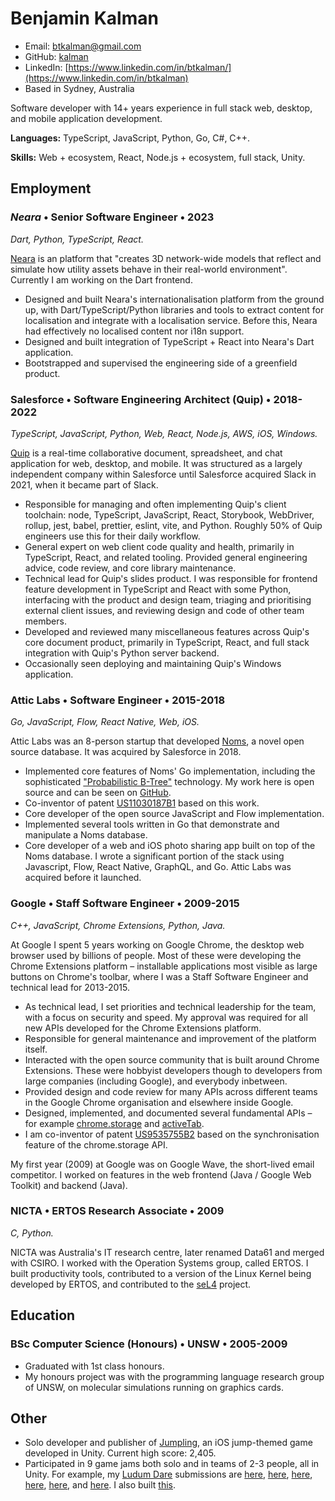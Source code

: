 # Benjamin Kalman

- Email: [btkalman@gmail.com](mailto:btkalman@gmail.com)
- GitHub: [kalman](https://github.com/kalman)
- LinkedIn: [https://www.linkedin.com/in/btkalman/](https://www.linkedin.com/in/btkalman)
- Based in Sydney, Australia

Software developer with 14+ years experience in full stack web, desktop, and mobile application development.

**Languages:** TypeScript, JavaScript, Python, Go, C#, C++.

**Skills:** Web + ecosystem, React, Node.js + ecosystem, full stack, Unity.

## Employment

### _Neara_ &bull; Senior Software Engineer &bull; 2023

_Dart, Python, TypeScript, React._

[Neara](https://neara.com) is an platform that "creates 3D network-wide models that reflect and simulate how utility assets behave in their real-world environment". Currently I am working on the Dart frontend.

- Designed and built Neara's internationalisation platform from the ground up, with Dart/TypeScript/Python libraries and tools to extract content for localisation and integrate with a localisation service. Before this, Neara had effectively no localised content nor i18n support.
- Designed and built integration of TypeScript + React into Neara's Dart application.
- Bootstrapped and supervised the engineering side of a greenfield product.

### **Salesforce** &bull; Software Engineering Architect (Quip) &bull; 2018-2022

_TypeScript, JavaScript, Python, Web, React, Node.js, AWS, iOS, Windows._

[Quip](https://quip.com/) is a real-time collaborative document, spreadsheet, and chat application for web, desktop, and mobile. It was structured as a largely independent company within Salesforce until Salesforce acquired Slack in 2021, when it became part of Slack.

- Responsible for managing and often implementing Quip's client toolchain: node, TypeScript, JavaScript, React, Storybook, WebDriver, rollup, jest, babel, prettier, eslint, vite, and Python. Roughly 50% of Quip engineers use this for their daily workflow.
- General expert on web client code quality and health, primarily in TypeScript, React, and related tooling. Provided general engineering advice, code review, and core library maintenance.
- Technical lead for Quip's slides product. I was responsible for frontend feature development in TypeScript and React with some Python, interfacing with the product and design team, triaging and prioritising external client issues, and reviewing design and code of other team members.
- Developed and reviewed many miscellaneous features across Quip's core document product, primarily in TypeScript, React, and full stack integration with Quip's Python server backend.
- Occasionally seen deploying and maintaining Quip's Windows application.

### **Attic Labs** &bull; Software Engineer &bull; 2015-2018

_Go, JavaScript, Flow, React Native, Web, iOS._

Attic Labs was an 8-person startup that developed [Noms](https://github.com/attic-labs/noms), a novel open source database. It was acquired by Salesforce in 2018.

- Implemented core features of Noms' Go implementation, including the sophisticated ["Probabilistic B-Tree"](https://github.com/attic-labs/noms/blob/master/doc/intro.md#prolly-trees-probabilistic-b-trees) technology. My work here is open source and can be seen on [GitHub](https://github.com/attic-labs/noms/commits?author=kalman).
- Co-inventor of patent [US11030187B1](https://patents.google.com/patent/US11030187B1/en) based on this work.
- Core developer of the open source JavaScript and Flow implementation.
- Implemented several tools written in Go that demonstrate and manipulate a Noms database.
- Core developer of a web and iOS photo sharing app built on top of the Noms database. I wrote a significant portion of the stack using Javascript, Flow, React Native, GraphQL, and Go. Attic Labs was acquired before it launched.

### **Google** &bull; Staff Software Engineer &bull; 2009-2015

_C++, JavaScript, Chrome Extensions, Python, Java._

At Google I spent 5 years working on Google Chrome, the desktop web browser used by billions of people. Most of these were developing the Chrome Extensions platform – installable applications most visible as large buttons on Chrome's toolbar, where I was a Staff Software Engineer and technical lead for 2013-2015.

- As technical lead, I set priorities and technical leadership for the team, with a focus on security and speed. My approval was required for all new APIs developed for the Chrome Extensions platform.
- Responsible for general maintenance and improvement of the platform itself.
- Interacted with the open source community that is built around Chrome Extensions. These were hobbyist developers though to developers from large companies (including Google), and everybody inbetween.
- Provided design and code review for many APIs across different teams in the Google Chrome organisation and elsewhere inside Google.
- Designed, implemented, and documented several fundamental APIs – for example [chrome.storage](https://developer.chrome.com/docs/extensions/reference/storage/) and [activeTab](https://developer.chrome.com/docs/extensions/mv3/manifest/activeTab/).
- I am co-inventor of patent [US9535755B2](https://patents.google.com/patent/US9535755B2/en) based on the synchronisation feature of the chrome.storage API.

My first year (2009) at Google was on Google Wave, the short-lived email competitor. I worked on features in the web frontend (Java / Google Web Toolkit) and backend (Java).

### NICTA &bull; ERTOS Research Associate &bull; 2009

_C, Python._

NICTA was Australia's IT research centre, later renamed Data61 and merged with CSIRO. I worked with the Operation Systems group, called ERTOS. I built productivity tools, contributed to a version of the Linux Kernel being developed by ERTOS, and contributed to the [seL4](https://sel4.systems) project.

## Education

### BSc Computer Science (Honours) &bull; UNSW &bull; 2005-2009

- Graduated with 1st class honours.
- My honours project was with the programming language research group of UNSW, on molecular simulations running on graphics cards.

## Other

- Solo developer and publisher of [Jumpling](https://apps.apple.com/us/app/jumpling/id1499419588), an iOS jump-themed game developed in Unity. Current high score: 2,405.
- Participated in 9 game jams both solo and in teams of 2-3 people, all in Unity. For example, my [Ludum Dare](https://ldjam.com/) submissions are [here](https://ldjam.com/events/ludum-dare/54/swarmed-in), [here](https://ldjam.com/events/ludum-dare/53/with-the-grain), [here](https://ldjam.com/events/ludum-dare/52/fruit-market-express), [here](https://ldjam.com/events/ludum-dare/49/dungeon-economy), [here](https://ldjam.com/events/ludum-dare/45/the-house-of-volans), and [here](https://ldjam.com/events/ludum-dare/50/delay-the-dragon). I also built [this](https://dodgeblan.itch.io/untitled-growth-game).
